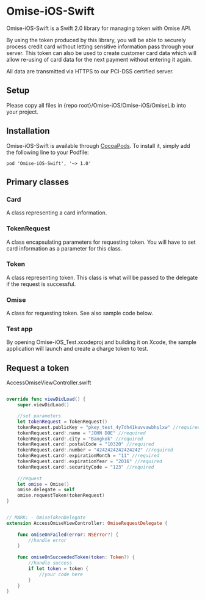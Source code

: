 Omise-iOS-Swift
=========

Omise-iOS-Swift is a Swift 2.0 library for managing token with Omise API.

By using the token produced by this library, you will be able to securely process credit card without letting sensitive information pass through your server. This token can also be used to create customer card data which will allow re-using of card data for the next payment without entering it again.

All data are transmitted via HTTPS to our PCI-DSS certified server.

## Setup

Please copy all files in {repo root}/Omise-iOS/Omise-iOS/OmiseLib into your project.

## Installation

Omise-iOS-Swift is available through [CocoaPods](http://cocoapods.org). To install
it, simply add the following line to your Podfile:

    pod 'Omise-iOS-Swift', '~> 1.0'

## Primary classes

### Card

A class representing a card information.

### TokenRequest

A class encapsulating parameters for requesting token. You will have to set card information as a parameter for this class.

### Token

A class representing token. This class is what will be passed to the delegate if the request is successful.

### Omise

A class for requesting token. See also sample code below.

### Test app

By opening Omise-iOS_Test.xcodeproj and building it on Xcode, the sample application will launch and create a charge token to test.

## Request a token

AccessOmiseViewController.swift
```swift

override func viewDidLoad() {
    super.viewDidLoad()

    //set parameters
    let tokenRequest = TokenRequest()
    tokenRequest.publicKey = "pkey_test_4y7dh41kuvvawbhslxw" //required
    tokenRequest.card!.name = "JOHN DOE" //required
    tokenRequest.card!.city = "Bangkok" //required
    tokenRequest.card!.postalCode = "10320" //required
    tokenRequest.card!.number = "4242424242424242" //required
    tokenRequest.card!.expirationMonth = "11" //required
    tokenRequest.card!.expirationYear = "2016" //required
    tokenRequest.card!.securityCode = "123" //required
    
    //request
    let omise = Omise()
    omise.delegate = self
    omise.requestToken(tokenRequest)
}


// MARK: - OmiseTokenDelegate
extension AccessOmiseViewController: OmiseRequestDelegate {
    
    func omiseOnFailed(error: NSError?) {
        //handle error
    }
    
    func omiseOnSucceededToken(token: Token?) {
        //handle success
        if let token = token {
            //your code here
        }
    }
}

```
